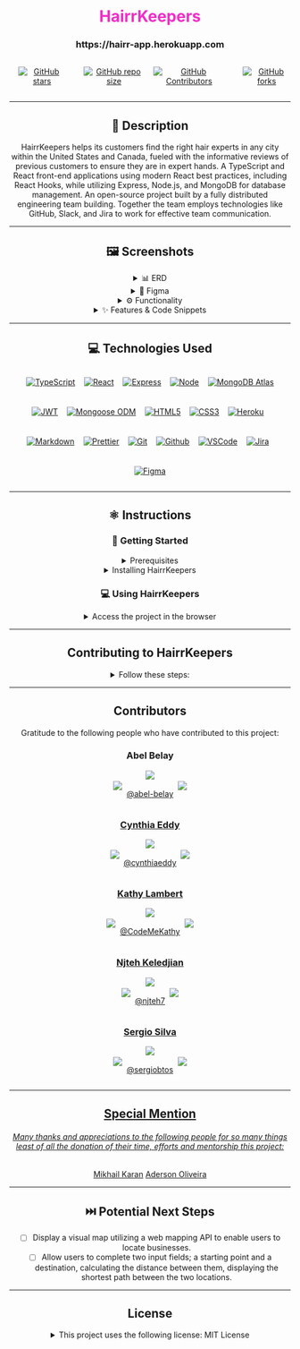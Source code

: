 <!-- Repo Shields. See https://shields.io for others or to customize this set of shields.   -->

# <h1 align="center" style='color: #f32dc8' >HairrKeepers</h1>

<h3 align="center">https://hairr-app.herokuapp.com</h3>

<div align="center">
<div style='display: flex; justify-content: center; gap: 1rem'>

<a href='https://img.shields.io/github/stars/Brridge-Group/Lions-Gate-Hairr?style=social&logo&logoColor=f32dc8'>

![GitHub stars](https://img.shields.io/github/stars/Brridge-Group/Lions-Gate-Hairr?style=social&logo&logoColor=f32dc8)
</a>

<a href='https://img.shields.io/github/repo-size/Brridge-Group/Lions-Gate-Hairr?color=f32dc8'>

![GitHub repo size](https://img.shields.io/github/repo-size/Brridge-Group/Lions-Gate-Hairr?color=f32dc8)
</a>

<a href='https://img.shields.io/github/contributors/Brridge-Group/Lions-Gate-Hairr?color=e00db2'>

![GitHub Contributors](https://img.shields.io/github/contributors/Brridge-Group/Lions-Gate-Hairr?color=e00db2)

</a>

<a href='https://img.shields.io/github/stars/Brridge-Group/Lions-Gate-Hairr?style=social&logo&logoColor=f32dc8'>

![GitHub forks](https://img.shields.io/github/forks/Brridge-Group/Lions-Gate-Hairr?style=social&logo&logoColor=f32dc8)
</a>

</div>

---

## 📝 Description

HairrKeepers helps its customers find the right hair experts in any city within the United States and Canada, fueled with the informative reviews of previous customers to ensure they are in expert hands. A TypeScript and React front-end applications using modern React best practices, including React Hooks, while utilizing Express, Node.js, and MongoDB for database management. An open-source project built by a fully distributed engineering team building. Together the team employs technologies like GitHub, Slack, and Jira to work for effective team communication.

---

## 🖼️ Screenshots

<details>
 <summary> 📊 ERD</summary>

 <!-- TODO: [ ] - Requesting Section Completion By Sergio -->

| Description                 | Screenshot                                                                |
| --------------------------- | ------------------------------------------------------------------------- |
| <h3 align="center">ERD</h3> | <img src="../client/src/assets/images//Example_ERD.MYC.png"  width="500"> |

</details>

<details>
 <summary> 🎨 Figma</summary>

| Description                                                                                     | Screenshot                                            |
| ----------------------------------------------------------------------------------------------- | ----------------------------------------------------- |
| <h3 align="center">Desktop and Mobile Layout</h3> <h5 align="center">Initial Figma version</h5> | <img src="../client/src/assets/images/figmaNew.png" > |

</details>
<!-- <details open> -->
<details>
 <summary> ⚙️ Functionality</summary>

| Description                                                                                                                          | Screenshot                                                                         |
| ------------------------------------------------------------------------------------------------------------------------------------ | ---------------------------------------------------------------------------------- |
| <h3 align="center">Business List Page</h3> <h6 align="center" style="font-type:normal">Filter Businesses by Features & Services</h6> | <img src="../client/src/assets/images/ReadMe_BusinessListPage.png" width="700">    |
| <h3 align="center">Business Details Page</h3>                                                                                        | <img src="../client/src/assets/images/ReadMe_BusinessDetailsPage.png" width="700"> |
| <h3 align="center">Business Customer Review Page</h3> <h6 align="center">Leave Customer Feedback</h6>                                | <img src="../client/src/assets/images/ReadMe_ReviewPage.png" width="700">          |
| <h3 align="center">User Profile Page</h3> <h6 align="center">Edit User Profile Data & Add a Business</h6>                            | <img src="../client/src/assets/images/ReadMe_UserProfilePage.png" width="700">     |
| <h3 align="center">Owner Profile Page</h3> <h6 align="center">Edit Business Profile Data </h6>                                       | <img src="../client/src/assets/images/ReadMe_OwnerProfilePage.png" width="700">    |

</details>
<details>
 <summary> ✨ Features & Code Snippets</summary>

<details>
<summary>Responsivity</summary>

| Description                                                                                                                                                                                                                                          | Demo                                                                                                               |
| ---------------------------------------------------------------------------------------------------------------------------------------------------------------------------------------------------------------------------------------------------- | ------------------------------------------------------------------------------------------------------------------ |
| <h3 align="center">Desktop and Mobile</h3> <h5 align="center">Overall layout is reliant on css Grid which allows fluid scaling, and css Flexbox within. Breakpoint for mobile 575 max. Hamburger and modal menus are present in mobile version.</h5> | <![respon5](https://user-images.githubusercontent.com/15850286/187746534-6fa1c363-a50b-4304-bb28-e178f7451b6c.gif) |

</details>

<details>
<summary>CRUD Functionality</summary>

| Description                                                                                                                                                                                                                                                             | Demo                                                                                                            |
| ----------------------------------------------------------------------------------------------------------------------------------------------------------------------------------------------------------------------------------------------------------------------- | --------------------------------------------------------------------------------------------------------------- |
| <h3 align="center" >Reviews</h3> <h5 align="center">Signed in user creates a review that is reflected in their profile, business list and details business page. An owner cannot write a review for his business. A user can also update his review and delete it.</h5> | ![crud3](https://user-images.githubusercontent.com/15850286/187742729-74d6beaf-390c-493d-a041-3fe0a1495801.gif) |

</details>

<details>

<summary>Multi-Conditional Filter Functionality</summary>
<h3 align="center">Features and Services Filter</h3>

| Description                                                                                                                                                 | Demo                                                                                   |
| ----------------------------------------------------------------------------------------------------------------------------------------------------------- | -------------------------------------------------------------------------------------- |
| <h5 align="center">All Features and Services are dynamically loaded from the database and filter the returned list of businesses once set by the user.</h5> | <img src="../client/src/assets/images/ReadMe_Multi-CondFilterFeature.gif" width="500"> |

</details>

</details>

---

## 💻 Technologies Used

 <div style='display: flex; justify-content: center; gap: 0.5rem; flex-wrap: wrap;'>

<a href="(https://img.shields.io/badge/TypeScript-007ACC?style=for-the-badge&logo=typescript&logoColor=white">

![TypeScript](https://img.shields.io/badge/TypeScript-007ACC?style=for-the-badge&logo=typescript&logoColor=white)
</a>

<a href="https://img.shields.io/badge/-React-05122A?style=flat&logo=react">

![React](https://img.shields.io/badge/-React-05122A?style=flat&logo=react)</a>

<a href="https://img.shields.io/badge/-Express-333?style=flat&logo=express">

![Express](https://img.shields.io/badge/-Express-333?style=flat&logo=express)</a>

<a href="https://img.shields.io/badge/-Node.js-333?style=flat&logo=node.js">

![Node](https://img.shields.io/badge/-Node.js-333?style=flat&logo=node.js)</a>

<a href="https://img.shields.io/badge/-MongoDB-333?style=flat&logo=mongodb">

![MongoDB Atlas](https://img.shields.io/badge/-MongoDB-333?style=flat&logo=mongodb)</a>

<a href="https://img.shields.io/badge/-JSON_Web_Tokens-333?style=flat&logo=jsonwebtokens">

![JWT](https://img.shields.io/badge/-JSON_Web_Tokens-333?style=flat&logo=jsonwebtokens)</a>

<a href="https://img.shields.io/badge/-Mongoose_ODM-333?style=flat&logo=mongodb">

![Mongoose ODM](https://img.shields.io/badge/-Mongoose_ODM-333?style=flat&logo=mongodb)</a>

<a href="https://img.shields.io/badge/-HTML5-333?style=flat&logo=html5">

![HTML5](https://img.shields.io/badge/-HTML5-333?style=flat&logo=html5)</a>

<a href="https://img.shields.io/badge/-CSS-333?style=flat&logo=css3">

![CSS3](https://img.shields.io/badge/-CSS-333?style=flat&logo=css3)</a>

<a href="(https://img.shields.io/badge/-Heroku-333?style=flat&logo=heroku">

![Heroku](https://img.shields.io/badge/-Heroku-333?style=flat&logo=heroku)
</a>

<a href="https://img.shields.io/badge/-Markdown-05122A?style=flat&logo=markdown">

![Markdown](https://img.shields.io/badge/-Markdown-05122A?style=flat&logo=markdown)
</a>

<a href="https://img.shields.io/badge/prettier-1A2C34?style=for-the-badge&logo=prettier&logoColor=F7BA3E">

![Prettier](https://img.shields.io/badge/prettier-1A2C34?style=for-the-badge&logo=prettier&logoColor=F7BA3E)</a>

<a href="https://img.shields.io/badge/-Git-05122A?style=flat&logo=git">

![Git](https://img.shields.io/badge/-Git-05122A?style=flat&logo=git)</a>

<a href="https://img.shields.io/badge/-GitHub-05122A?style=flat&logo=github">

![Github](https://img.shields.io/badge/-GitHub-05122A?style=flat&logo=github)</a>

<a href="https://img.shields.io/badge/-VS_Code-05122A?style=flat&logo=visualstudio">

![VSCode](https://img.shields.io/badge/-VS_Code-05122A?style=flat&logo=visualstudio)</a>

<a href="https://img.shields.io/badge/Jira-0052CC?style=for-the-badge&logo=Jira&logoColor=white">

![Jira](https://img.shields.io/badge/Jira-0052CC?style=for-the-badge&logo=Jira&logoColor=white)</a>

<a href="https://img.shields.io/badge/Figma-F24E1E?style=for-the-badge&logo=figma&logoColor=white">

![Figma](https://img.shields.io/badge/Figma-F24E1E?style=for-the-badge&logo=figma&logoColor=white)</a>

</div>

---

## ⚛️ Instructions

### 📲 Getting Started

<details >
<summary>Prerequisites</summary>
<div align='left'>
This project uses [NodeJS](http://nodejs.org), [NPM](https://npmjs.com) and [MongDB](https://www.mongodb.com/). To confirm if locally installed:

1. Either run the following commands in the terminal: `node --version` or `npm --version` for NodeJS and `mongo --version` for MongoDB.
2. If not locally installed, to install visit the links below for download and install details.

   - [NodeJS and NPM](https://docs.npmjs.com/downloading-and-installing-node-js-and-npm)

   - [MongoDB](https://www.mongodb.com/download-center/shell)
   </div>
   </details>

<details>
<summary >Installing HairrKeepers </summary>
<div align='left'>

1. Open the terminal and in the desired directory, run `git clone https://github.com/Brridge-Group/Lions-Gate-Hairr.git` to clone [HairrKeepers](https://github.com/Brridge-Group/Lions-Gate-Hairr) project repository to the local machine.

2. Once cloned, from the terminal within the `Lions-Gate-Hairr/` directory of the repository, run `npm install` to install the backend dependencies. Then run in the terminal `cd Lions-Gate-Hairr/client` and run `npm install` inside the `client` directory to do the same.

3. Ensure `.env` is included within the `.gitignore` file in the `Lions-Gate-Hairr/` directory.

4. Create a new `.env` file in the `Lions-Gate-Hairr/` directory.
   1. In the `.env` file add the `MONGODB_URI` link to connected desired empty MongoBD database.
   2. Example:

```json
MONGODB_URI="mongodb://username:password@host1:port1,...,hostN:portN/database?authSource=admin&..."
```

<h5> Optional Database Pre-Seed</h5>

1. To create and seed the database, in the `Lions-Gate-Hairr/` directory from the terminal, run `node db/seed`.

2. In `Lions-Gate-Hairr/` run `mongo` in the terminal to start the MongoDB CLI.

</div>
</details>

### 💻 Using HairrKeepers

<details>
<summary>Access the project in the browser </summary>
<div align='left'>

1. Once all developer dependencies are downloaded:

   1. In `Lions-Gate-Hairr/client` run `npm run start` to start the front-end server.

   2. In `Lions-Gate-Hairr/` directory from the terminal, run `npm run dev` to start the NodeJS development server.

2. Visit a locally running copy of the project at `http://localhost:3000` (or as indicated in the terminal).

</div>
</details>

---

## Contributing to HairrKeepers

<details>
<summary>Follow these steps:</summary>
<div align='left'>

1. Fork this [HairrKeepers](https://github.com/Brridge-Group/Lions-Gate-Hairr) project repository.
2. Create a branch: `git checkout -b <[branch type]/[branch name][#ticketIssueID]>`, example: `git checkout -b feature/login-page#HAIR-31>`. Note naming convention.
3. Make all desired changes and commit them: `git commit -m '<commit_message>'`
4. Push to the original branch: `git push origin HairrKeepers/<location>`
5. Create and submit a pull request with at least two other developers tagged for review. See the GitHub documentation on [creating a pull request](https://help.github.com/en/github/collaborating-with-issues-and-pull-requests/creating-a-pull-request) for additional details.

</div>
</details>

---

## Contributors

  <!-- TODO: [ ] - Requesting Section Review, Remove, Update, Addition, and or Completion By Abel, Cynthia, && Sergio-->

Gratitude to the following people who have contributed to this project:

<h3>Abel Belay</h3>
<a href="mailto:[email]@[provider]" target="_blank">
    <img src="https://img.shields.io/badge/-[email_address]-c14438?style=flat&logo=Gmail&logoColor=white">
 </a>
<div style='display: flex; justify-content: center; gap: .5rem'>

<a href="https://www.linkedin.com/in/username" target="_blank">
      <img src="https://img.shields.io/badge/Abel Belay-blue?style=flat&logo=Linkedin&logoColor=f32dc8">
 </a>

[@abel-belay](https://github.com/abel-belay)

<a href="https://[username]g.github.io/portfolio" target="_blank">
    <img src="https://img.shields.io/badge/[username]github.io/portfolio-gold?style=flat&logo=github"

</a>

</div>
<h3>Cynthia Eddy</h3>
<a href="mailto:cynthiaeddynyc@gmail.com" target="_blank">
    <img src="https://img.shields.io/badge/-cynthiaeddynyc@gmail.com-c14438?style=flat&logo=Gmail&logoColor=white">
 </a>
<div style='display: flex; justify-content: center; gap: .5rem'>

<a href="https://www.linkedin.com/in/cynthiaeddy" target="_blank">
      <img src="https://img.shields.io/badge/Cynthia Eddy-blue?style=flat&logo=Linkedin&logoColor=f32dc8">
 </a>

[@cynthiaeddy](https://github.com/cynthiaeddy)

<a href="https://cynthiaeddy.netlify.app" target="_blank">
    <img src="https://img.shields.io/badge/cynthiaeddy-gold?style=flat&logo=github"

</a>

</div>

<h3>Kathy Lambert</h3>
<a href="mailto:Kathy@KathyLambert.me" target="_blank">
    <img src="https://img.shields.io/badge/-Kathy@KathyLambert.me-c14438?style=flat&logo=Gmail&logoColor=white">
 </a>

<div style='display: flex; justify-content: center; gap: .5rem'>

<a href="https://www.linkedin.com/in/k-lambert" target="_blank">
      <img src="https://img.shields.io/badge/Kathy Lambert-blue?style=flat&logo=Linkedin&logoColor=f32dc8">
 </a>

[@CodeMeKathy](https://github.com/CodeMeKathy)

 <a href="https://kathylambert.me" target="_blank">
    <img src="https://img.shields.io/badge/kathylambert.me-gold?style=flat&logo=github"

</a>

</div>

<h3>Njteh Keledjian</h3>
<a href="mailto:[email]@[provider]" target="_blank">
    <img src="https://img.shields.io/badge/-[email_address]-c14438?style=flat&logo=Gmail&logoColor=white">
 </a>
<div style='display: flex; justify-content: center; gap: .5rem'>

<a href="https://www.linkedin.com/in/username" target="_blank">
      <img src="https://img.shields.io/badge/Njteh Keledjian-blue?style=flat&logo=Linkedin&logoColor=f32dc8">
 </a>

[@njteh7](https://github.com/njteh7)

<a href="https://[username]g.github.io/portfolio" target="_blank">
    <img src="https://img.shields.io/badge/[username]github.io/portfolio-gold?style=flat&logo=github"

</a>

</div>

<h3>Sergio Silva</h3>
<a href="mailto:[email]@[provider]" target="_blank">
    <img src="https://img.shields.io/badge/-[email_address]-c14438?style=flat&logo=Gmail&logoColor=white">
 </a>
<div style='display: flex; justify-content: center; gap: .5rem'>

<a href="https://www.linkedin.com/in/username" target="_blank">
      <img src="https://img.shields.io/badge/Sergio Silvay-blue?style=flat&logo=Linkedin&logoColor=f32dc8">
 </a>

[@sergiobtos](https://github.com/sergiobtos)

<a href="https://[username]g.github.io/portfolio" target="_blank">
    <img src="https://img.shields.io/badge/[username]github.io/portfolio-gold?style=flat&logo=github"

</a>

</div>

---

## Special Mention

<h6>
Many thanks and appreciations to the following people for so many things least of all the donation of their time, efforts and mentorship this project:
</h6>

[Mikhail Karan](https://github.com/mikhail-karan)
[Aderson Oliveira](https://github.com/deskpal)

---

## ⏭️ Potential Next Steps

- [ ] Display a visual map utilizing a web mapping API to enable users to locate businesses.
- [ ] Allow users to complete two input fields; a starting point and a destination, calculating the distance between them, displaying the shortest path between the two locations.

---

## License

<details>

<summary>This project uses the following license: MIT License</summary>

<div align="left">
Copyright (c) 2022 HairrKeepers
<br>
</br>
Permission is hereby granted, free of charge, to any person obtaining a copy of this software and associated documentation files (the "Software"), to deal in the Software without restriction, including without limitation the rights to use, copy, modify, merge, publish, distribute, sublicense, and/or sell copies of the Software, and to permit persons to whom the Software is furnished to do so, subject to the following conditions:
<br>
</br>
The above copyright notice and this permission notice shall be included in all copies or substantial portions of the Software.
<br>
</br>
THE SOFTWARE IS PROVIDED "AS IS", WITHOUT WARRANTY OF ANY KIND, EXPRESS OR IMPLIED, INCLUDING BUT NOT LIMITED TO THE WARRANTIES OF MERCHANTABILITY, FITNESS FOR A PARTICULAR PURPOSE AND NONINFRINGEMENT. IN NO EVENT SHALL THE AUTHORS OR COPYRIGHT HOLDERS BE LIABLE FOR ANY CLAIM, DAMAGES OR OTHER LIABILITY, WHETHER IN AN ACTION OF CONTRACT, TORT OR OTHERWISE, ARISING FROM, OUT OF OR IN CONNECTION WITH THE SOFTWARE OR THE USE OR OTHER DEALINGS IN THE SOFTWARE.

</div>

</details>
</div>
